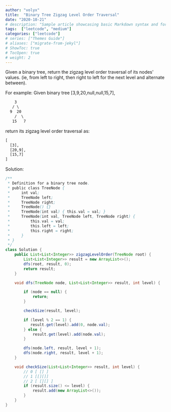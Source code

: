 ```yaml
---
author: "volyx"
title:  "Binary Tree Zigzag Level Order Traversal"
date: "2020-10-21"
# description: "Sample article showcasing basic Markdown syntax and formatting for HTML elements."
tags:  ["leetcode", "medium"]
categories: ["leetcode"]
# series: ["Themes Guide"]
# aliases: ["migrate-from-jekyl"]
# ShowToc: true
# TocOpen: true
# weight: 2
---
```


Given a binary tree, return the zigzag level order traversal of its nodes' values. (ie, from left to right, then right to left for the next level and alternate between).

For example:
Given binary tree [3,9,20,null,null,15,7],

```txt
    3
   / \
  9  20
    /  \
   15   7
```

return its zigzag level order traversal as:

```txt
[
  [3],
  [20,9],
  [15,7]
]
```

Solution:

```java
/**
 * Definition for a binary tree node.
 * public class TreeNode {
 *     int val;
 *     TreeNode left;
 *     TreeNode right;
 *     TreeNode() {}
 *     TreeNode(int val) { this.val = val; }
 *     TreeNode(int val, TreeNode left, TreeNode right) {
 *         this.val = val;
 *         this.left = left;
 *         this.right = right;
 *     }
 * }
 */
class Solution {
    public List<List<Integer>> zigzagLevelOrder(TreeNode root) {
        List<List<Integer>> result = new ArrayList<>();
        dfs(root, result, 0);
        return result;
    }

    void dfs(TreeNode node, List<List<Integer>> result, int level) {

        if (node == null) {
            return;
        }

        checkSize(result, level);

        if (level % 2 == 1) {
           result.get(level).add(0, node.val);
        } else {
            result.get(level).add(node.val);
        }

        dfs(node.left, result, level + 1);
        dfs(node.right, result, level + 1);
    }

    void checkSize(List<List<Integer>> result, int level) {
        // 0 [ [] ]
        // 1 [[][]]
        // 2 [ [][] ]
        if (result.size() <= level) {
            result.add(new ArrayList<>());
        }
    }
}
